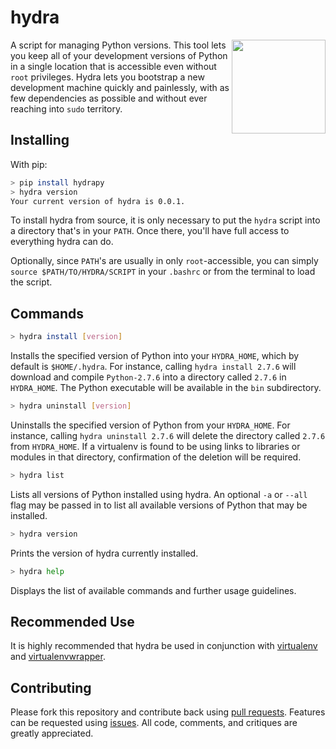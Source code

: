 # hydra

<img align="right" height="150" src="http://i.imgur.com/oXwQU0E.png">

A script for managing Python versions. This tool lets you keep all of your development versions of Python in a single location that is accessible even without `root` privileges. Hydra lets you bootstrap a new development machine quickly and painlessly, with as few dependencies as possible and without ever reaching into `sudo` territory.

## Installing

With pip:

```bash
> pip install hydrapy
> hydra version
Your current version of hydra is 0.0.1.
```

To install hydra from source, it is only necessary to put the `hydra` script into a directory that's in your `PATH`. Once there, you'll have full access to everything hydra can do.

Optionally, since `PATH`'s are usually in only `root`-accessible, you can simply `source $PATH/TO/HYDRA/SCRIPT` in your `.bashrc` or from the terminal to load the script.

## Commands

```bash
> hydra install [version]
```

Installs the specified version of Python into your `HYDRA_HOME`, which by default is `$HOME/.hydra`. For instance, calling `hydra install 2.7.6` will download and compile `Python-2.7.6` into a directory called `2.7.6` in `HYDRA_HOME`. The Python executable will be available in the `bin` subdirectory.

```bash
> hydra uninstall [version]
```

Uninstalls the specified version of Python from your `HYDRA_HOME`. For instance, calling `hydra uninstall 2.7.6` will delete the directory called `2.7.6` from `HYDRA_HOME`. If a virtualenv is found to be using links to libraries or modules in that directory, confirmation of the deletion will be required.

```bash
> hydra list
```

Lists all versions of Python installed using hydra. An optional `-a` or `--all` flag may be passed in to list all available versions of Python that may be installed.

```bash
> hydra version
```

Prints the version of hydra currently installed.

```bash
> hydra help
```

Displays the list of available commands and further usage guidelines.

## Recommended Use

It is highly recommended that hydra be used in conjunction with [virtualenv](http://www.virtualenv.org/en/latest/) and [virtualenvwrapper](http://virtualenvwrapper.readthedocs.org/en/latest/).

## Contributing

Please fork this repository and contribute back using [pull requests](https://github.com/whoshuu/hydra/pulls). Features can be requested using [issues](https://github.com/whoshuu/hydra/issues). All code, comments, and critiques are greatly appreciated.
